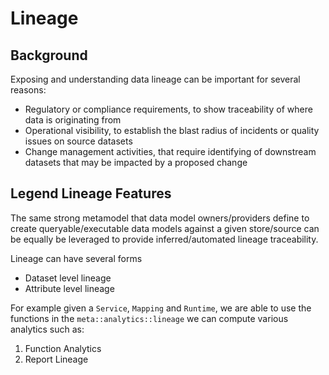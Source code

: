 # Lineage

## Background

Exposing and understanding data lineage can be important for several reasons: 
- Regulatory or compliance requirements, to show traceability of where data is originating from 
- Operational visibility, to establish the blast radius of incidents or quality issues on source datasets
- Change management activities, that require identifying of downstream datasets that may be impacted by a proposed change

## Legend Lineage Features

The same strong metamodel that data model owners/providers define to create queryable/executable data models against 
a given store/source can be equally be leveraged to provide inferred/automated lineage traceability.

Lineage can have several forms
* Dataset level lineage
* Attribute level lineage

For example given a `Service`, `Mapping` and `Runtime`, we are able to use the functions in the 
`meta::analytics::lineage` we can compute various analytics such as:

1. Function Analytics
2. Report Lineage
